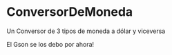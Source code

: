 # ConversorDeMoneda
 Un Conversor de 3 tipos de moneda a dólar y viceversa


 El Gson se los debo por ahora!

